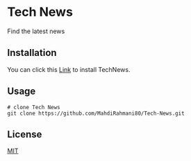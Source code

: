 # Tech News

Find the latest news

## Installation

You can click this [Link](https://github.com/MahdiRahmani80/Tech-News/raw/main/app/release/app-release.apk) to install TechNews.

## Usage

```
# clone Tech News
git clone https://github.com/MahdiRahmani80/Tech-News.git
```

## License
[MIT](https://choosealicense.com/licenses/mit/)
